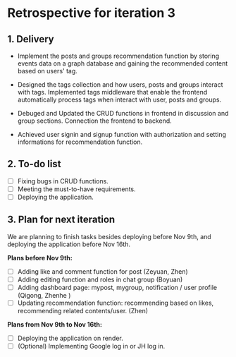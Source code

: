 # Retrospective for iteration 3

## 1. Delivery

- Implement the posts and groups recommendation function by storing events data on a graph database and gaining the recommended content based on users' tag.

- Designed the tags collection and how users, posts and groups interact with tags. Implemented tags middleware that enable the frontend automatically process tags when interact with user, posts and groups.

- Debuged and Updated the CRUD functions in frontend in discussion and group sections. Connection the frontend to backend.

- Achieved user signin and signup function with authorization and setting informations for recommendation function.

## 2. To-do list

- [ ] Fixing bugs in CRUD functions.
- [ ] Meeting the must-to-have requirements.
- [ ] Deploying the application.

## 3. Plan for next iteration

We are planning to finish tasks besides deploying before Nov 9th, and deploying the application before Nov 16th.

**Plans before Nov 9th:**

- [ ] Adding like and comment function for post (Zeyuan, Zhen)
- [ ] Adding editing function and roles in chat group (Boyuan) 
- [ ] Adding dashboard page: mypost, mygroup, notification / user profile (Qigong, Zhenhe )
- [ ] Updating recommendation function: recommending based on likes, recommending related contents/user. (Zhen)

**Plans from Nov 9th to Nov 16th:**

- [ ] Deploying the application on render.
- [ ] (Optional) Implementing Google log in or JH log in.